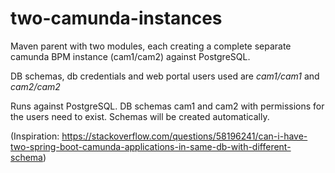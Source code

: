 # two-camunda-instances
Maven parent with two modules, each creating a complete separate camunda BPM instance (cam1/cam2) against PostgreSQL.

DB schemas, db credentials and web portal users used are *cam1/cam1* and *cam2/cam2*

Runs against PostgreSQL. DB schemas cam1 and cam2 with permissions for the users need to exist. Schemas will be created automatically.

(Inspiration: https://stackoverflow.com/questions/58196241/can-i-have-two-spring-boot-camunda-applications-in-same-db-with-different-schema)
